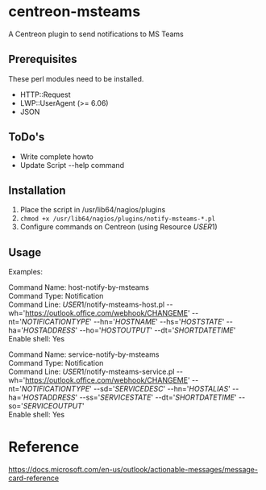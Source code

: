 # centreon-msteams
A Centreon plugin to send notifications to MS Teams


## Prerequisites

These perl modules need to be installed.

 - HTTP::Request
 - LWP::UserAgent (>= 6.06)
 - JSON


## ToDo's
  - Write complete howto
  - Update Script --help command


## Installation

1. Place the script in /usr/lib64/nagios/plugins
2. `chmod +x /usr/lib64/nagios/plugins/notify-msteams-*.pl`
3. Configure commands on Centreon (using Resource $USER1$)


## Usage

Examples:

Command Name: host-notify-by-msteams  
Command Type: Notification  
Command Line: $USER1$/notify-msteams-host.pl --wh='https://outlook.office.com/webhook/CHANGEME' --nt='$NOTIFICATIONTYPE$' --hn='$HOSTNAME$' --hs='$HOSTSTATE$' --ha='$HOSTADDRESS$' --ho='$HOSTOUTPUT$' --dt='$SHORTDATETIME$'  
Enable shell: Yes  

Command Name: service-notify-by-msteams  
Command Type: Notification  
Command Line: $USER1$/notify-msteams-service.pl --wh='https://outlook.office.com/webhook/CHANGEME' --nt='$NOTIFICATIONTYPE$' --sd='$SERVICEDESC$' --hn='$HOSTALIAS$' --ha='$HOSTADDRESS$' --ss='$SERVICESTATE$' --dt='$SHORTDATETIME$' --so='$SERVICEOUTPUT$'  
Enable shell: Yes  


# Reference

https://docs.microsoft.com/en-us/outlook/actionable-messages/message-card-reference

